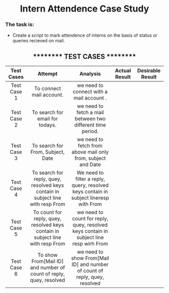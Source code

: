 <h1 align="center">Intern Attendence Case Study</h1>

<!-- <summary><h2 align="center">ＯBJECTIVE</h2></summary><br> -->
<!-- <details> -->
### The task is: 
- Create a script to mark attendence of interns on the  basis of status or queries recieved  on mail.
 </details> 

<h2 align="center">********  TEST CASES ********</h2>

|Test Cases|Attempt|Analysis|Actual Result|Desirable Result|
|:------:|:-----:|:-----:|:-----:|:-----:|
|Test Case 1| To connect mail account. | we need to connect with a mail account .
|Test Case 2| To search for email for todays. | we need to fetch  a mail between two different time period. 
|Test Case 3| To search for From, Subject, Date | we need to fetch from above mail only from, subject and Date 
|Test Case 4| To search for reply, quey, resolved keys contain in subject line with resp From | We need to filter a reply, query, resolved keys contain in subject lineresp with From
|Test Case 5| To count for reply, quey, resolved keys contain in subject line with resp From | we need to count for reply, quey, resolved keys contain in subject line resp wirh From
|Test Case 6| To show From[Mail ID] and number of count of reply, quey, resolved | we need to show From[Mail ID] and number of count of reply, quey, resolved

<!-- <h2 align="center">CONCLUSION</h2> -->
<!-- <details> -->
 

</details>








